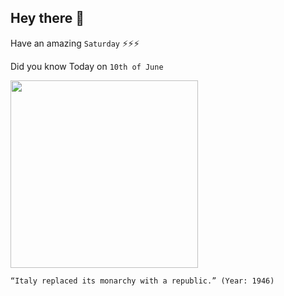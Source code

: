 ## Hey there 👋
Have an amazing `Saturday` ⚡⚡⚡

Did you know Today on `10th of June`
 
 [<img src="https://upload.wikimedia.org/wikipedia/commons/6/63/Scheda_elettorale_referendum_2_giugno_1946.jpg" width="300" />](https://en.wikipedia.org/wiki/1946_Italian_institutional_referendum#:~:text=10%20June) 
 ```
“Italy replaced its monarchy with a republic.” (Year: 1946)
```
